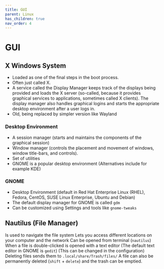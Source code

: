 ```yaml
---
title: GUI
parent: Linux
has_children: true
nav_order: 4
---
```

# GUI

## X Windows System

- Loaded as one of the final steps in the boot process.
- Often just called X.
- A service called the Display Manager keeps track of the displays being provided and loads the X server (so-called, because it provides graphical services to applications, sometimes called X clients). The display manager also handles graphical logins and starts the appropriate desktop environment after a user logs in.
- Old, being replaced by simpler version like Wayland

### Desktop Environment

- A session manager (starts and maintains the components of the graphical session)
- Window manager (controls the placement and movement of windows, window title-bars, and controls).
- Set of utilities
- GNOME is a popular desktop environment (Alternatives include for example KDE)

### GNOME

- Desktop Environment (default in Red Hat Enterprise Linux (RHEL), Fedora, CentOS, SUSE Linux Enterprise, Ubuntu and Debian)
- The default display manager for GNOME is called `gdm`
- Can be customized using Settings and tools like `gnome-tweaks`

## Nautilus (File Manager)

 Is used to navigate the file system
 Lets you access different locations on your computer and the network
 Can be opened from terminal (`nautilus`)
 When a file is double-clicked is opened with a text editor (The default text editor in GNOME is `gedit`) (This can be changed in the configuration)
 Deleting files sends them to `.local/share/Trash/files/`
 A file can also be permanently deleted (`shift` + `delete`) and the trash can be emptied.
 